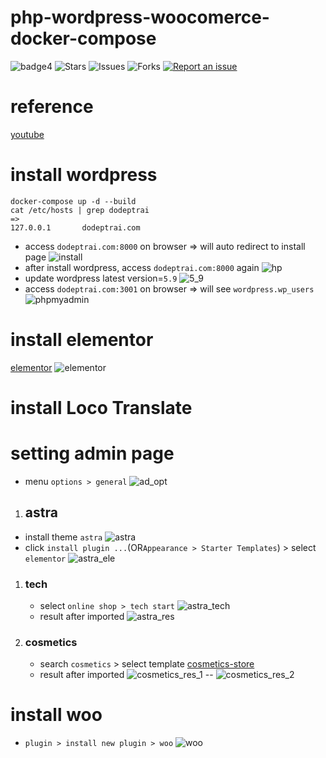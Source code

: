 # php-wordpress-woocomerce-docker-compose

![badge4](https://img.shields.io/badge/docker-3.3.1-blue)
![Stars](https://img.shields.io/github/stars/tquangdo/php-wordpress-woocomerce-docker-compose?color=f05340)
![Issues](https://img.shields.io/github/issues/tquangdo/php-wordpress-woocomerce-docker-compose?color=f05340)
![Forks](https://img.shields.io/github/forks/tquangdo/php-wordpress-woocomerce-docker-compose?color=f05340)
[![Report an issue](https://img.shields.io/badge/Support-Issues-green)](https://github.com/tquangdo/php-wordpress-woocomerce-docker-compose/issues/new)

# reference
[youtube](https://www.youtube.com/watch?v=adMfVptgVZo&t=12508s)

# install wordpress
```shell
docker-compose up -d --build
cat /etc/hosts | grep dodeptrai
=>
127.0.0.1       dodeptrai.com
```
- access `dodeptrai.com:8000` on browser => will auto redirect to install page
![install](screenshots/install.png)
- after install wordpress, access `dodeptrai.com:8000` again
![hp](screenshots/hp.png)
- update wordpress latest version=`5.9`
![5_9](screenshots/5_9.png)
- access `dodeptrai.com:3001` on browser => will see `wordpress.wp_users`
![phpmyadmin](screenshots/phpmyadmin.png)

# install elementor
[elementor](https://sinhgiang.com/elementor)
![elementor](screenshots/elementor.png)

# install Loco Translate

# setting admin page
- menu `options > general`
![ad_opt](screenshots/ad_opt.png)
1. ## astra
- install theme `astra`
![astra](screenshots/astra.png)
- click `install plugin ...`(OR`Appearance > Starter Templates`) > select `elementor`
![astra_ele](screenshots/astra_ele.png)
1. ### tech
    - select `online shop > tech start`
    ![astra_tech](screenshots/astra_tech.png)
    - result after imported
    ![astra_res](screenshots/astra_res.png)
1. ### cosmetics
    - search `cosmetics` > select template [cosmetics-store](https://websitedemos.net/cosmetics-store-02/)
    - result after imported
    ![cosmetics_res_1](screenshots/cosmetics_res_1.png)
    --
    ![cosmetics_res_2](screenshots/cosmetics_res_2.png)

# install woo
- `plugin > install new plugin > woo`
![woo](screenshots/woo.png) 
